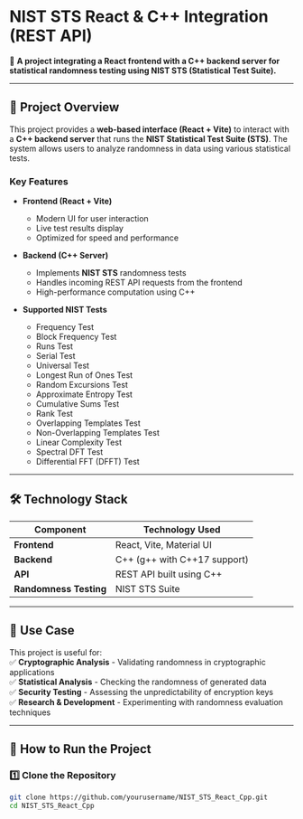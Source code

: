# **NIST STS React & C++ Integration (REST API)**
🚀 **A project integrating a React frontend with a C++ backend server for statistical randomness testing using NIST STS (Statistical Test Suite).**  

---

## 📌 **Project Overview**
This project provides a **web-based interface (React + Vite)** to interact with a **C++ backend server** that runs the **NIST Statistical Test Suite (STS)**. The system allows users to analyze randomness in data using various statistical tests.

### **Key Features**
- **Frontend (React + Vite)**
  - Modern UI for user interaction  
  - Live test results display  
  - Optimized for speed and performance  

- **Backend (C++ Server)**
  - Implements **NIST STS** randomness tests  
  - Handles incoming REST API requests from the frontend  
  - High-performance computation using C++  

- **Supported NIST Tests**
  - Frequency Test  
  - Block Frequency Test  
  - Runs Test  
  - Serial Test  
  - Universal Test  
  - Longest Run of Ones Test  
  - Random Excursions Test  
  - Approximate Entropy Test  
  - Cumulative Sums Test  
  - Rank Test  
  - Overlapping Templates Test  
  - Non-Overlapping Templates Test  
  - Linear Complexity Test  
  - Spectral DFT Test  
  - Differential FFT (DFFT) Test  

---

## 🛠 **Technology Stack**
| Component      | Technology Used |
|---------------|----------------|
| **Frontend**  | React, Vite, Material UI |
| **Backend**   | C++ (g++ with C++17 support) |
| **API**       | REST API built using C++ |
| **Randomness Testing** | NIST STS Suite |

---

## 📌 **Use Case**
This project is useful for:  
✅ **Cryptographic Analysis** - Validating randomness in cryptographic applications  
✅ **Statistical Analysis** - Checking the randomness of generated data  
✅ **Security Testing** - Assessing the unpredictability of encryption keys  
✅ **Research & Development** - Experimenting with randomness evaluation techniques  

---

## 🚀 **How to Run the Project**  

### **1️⃣ Clone the Repository**  
```bash
git clone https://github.com/yourusername/NIST_STS_React_Cpp.git
cd NIST_STS_React_Cpp
